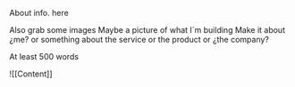 About info. here

Also grab some images
Maybe a picture of what I´m building
Make it about ¿me? or something about the service or the product or ¿the company?

At least 500 words

![[Content]]